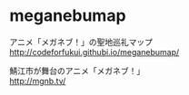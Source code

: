 # meganebumap  
アニメ「メガネブ！」の聖地巡礼マップ  
http://codeforfukui.githubi.io/meganebumap/  

鯖江市が舞台のアニメ「メガネブ！」  
http://mgnb.tv/  

